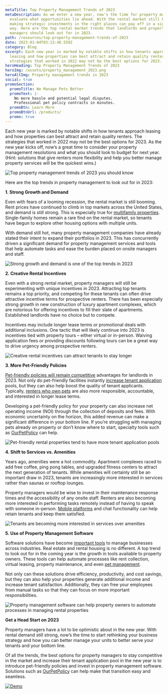```yaml
---
metaTitle: Top Property Management Trends of 2023
metaDescription: As we enter a new year, now's the time for property managers to
  evaluate what opportunities lie ahead. With the rental market still booming,
  making strategic investments in the right places can pay off in a significant
  way. Here are the top rental market trends that landlords and property
  managers should look out for in 2023.
path: /resources/top-property-management-trends-of-2023
date: 2023-01-04T03:13:48.559Z
category: Blog
excerpt: Each new year is marked by notable shifts in how tenants approach
  leasing and how properties can best attract and retain quality renters. The
  strategies that worked in 2022 may not be the best options for 2023.
heroHeading: Top Property Management Trends of 2023
heroImg: /assets/property_management_2023.png
heroAltImg: Property management trends in 2023
social: true
promoSection:
  promoTitle: We Manage Pets Better
  promoText: |-
    No more hassle and potential legal disputes. 
    Professional pet policy contracts in minutes.
  promoBtn: Learn More
  promoBtnUrl: /products/
  promo: true
---
```

Each new year is marked by notable shifts in how tenants approach leasing and how properties can best attract and retain quality renters. The strategies that worked in 2022 may not be the best options for 2023. As the new year kicks off, now’s a great time to consider your property management resolutions and what you should look to budget for next year. (Hint: solutions that give renters more flexibility and help you better manage property services will be the quickest wins.)

![Top property management trends of 2023 you should know](/assets/property_management_trends_in_2023.png)

Here are the top trends in property management to look out for in 2023:

**1. Strong Growth and Demand**

Even with fears of a looming recession, the rental market is still booming. Rent prices have continued to climb in top markets across the United States, and demand is still strong. This is especially true for [multifamily properties](https://landlordtech.com/resources/new-pet-mapping-tool-feature-added-to-pet-management-platform-ourpetpolicy). Single-family homes remain a rare find on the rental market, so tenants have begun to explore other housing options with multiple units. 

With demand still hot, many property management companies have already stated their intent to expand their portfolios in 2023. This has concurrently driven a significant demand for property management services and tools that help automate tasks and ease the burden placed on onsite managers and staff.

![Strong growth and demand is one of the top trends in 2023](/assets/increase_tenant_applications_in_2023.png)

**2. Creative Rental Incentives**

Even with a strong rental market, property managers will still be experimenting with unique incentives in 2023. Attracting top tenants remains a top priority, and competing for these tenants can often drive attractive incentive terms for prospective renters. There has been especially strong growth in new construction of luxury apartment complexes, which are notorious for offering incentives to fill their slate of apartments. Established landlords have no choice but to compete.

Incentives may include longer lease terms or promotional deals with additional inclusions. One tactic that will likely continue into 2023 is incentives tied with property tours – either virtual or in-person. Waiving application fees or providing discounts following tours can be a great way to drive urgency among prospective renters.

![Creative rental incentives can attract tenants to stay longer](/assets/tips_for_longer_lease_terms.png)

**3. More Pet-Friendly Policies**

[Pet-friendly policies will remain competitive](https://landlordtech.com/resources/landlord-Q&A-should-you-move-to-a-pet-friendly-policy) advantages for landlords in 2023. Not only do pet-friendly facilities instantly [increase tenant application](https://landlordtech.com/resources/how-to-increase-tenant-applications-at-your-rental-property) pools, but they can also help boost the quality of tenant applicants. Typically, [renters who own pets](https://landlordtech.com/resources/the-landlords-guide-to-tenants-with-pets) are also more responsible, accountable, and interested in longer lease terms.

Developing a pet-friendly policy for your property can also increase net operating income (NOI) through the collection of deposits and fees. With economic uncertainty on the horizon, this added revenue can make a significant difference in your bottom line. If you’re struggling with managing pets already on property or don’t know where to start, specialty tools such as [OurPetPolicy](https://landlordtech.com/products) can help.

![Pet-friendly rental properties tend to have more tenant application pools](/assets/rental_agreement_animal_addendum.png)

**4. Shift to Services vs. Amenities**

Years ago, amenities were a hot commodity. Apartment complexes raced to add free coffee, ping pong tables, and upgraded fitness centers to attract the next generation of tenants. While amenities will certainly still be an important draw in 2023, tenants are increasingly more interested in services rather than saunas or rooftop lounges.

Property managers would be wise to invest in their maintenance response times and the accessibility of any onsite staff. Renters are also becoming more interested in performing tasks remotely instead of having to speak with someone in-person. [Mobile platforms](https://ourpetpolicy.com/) and chat functionality can help retain tenants and keep them satisfied.

![Tenants are becoming more interested in services over amenities](/assets/property_tech_software_for_landlords.png)

**5. Use of Property Management Software**

Software solutions have become [important tools](https://landlordtech.com/resources/new-pet-training-tool-feature-added-to-pet-management-platform-ourpetpolicy) to manage businesses across industries. Real estate and rental housing is no different. A top trend to look out for in the coming year is the growth in tools available to property owners. These tools can help automate processes like rent collection, virtual leasing, property maintenance, and even [pet management](https://landlordtech.com/about/). 

Not only can these solutions drive efficiency, productivity, and cost savings, but they can also help your properties generate additional income and increase tenant satisfaction. Additionally, they can free your employees from manual tasks so that they can focus on more important responsibilities.

![Property management software can help property owners to automate processes in managing rental properties](/assets/pet_management_software_for_rental_properties.png)

**Get a Head Start on 2023**

Property managers have a lot to be optimistic about in the new year. With rental demand still strong, now’s the time to start rethinking your business strategy and how you can better manage your units to better serve your tenants and your bottom line.

Of all the trends, the best options for property managers to stay competitive in the market and increase their tenant application pool in the new year is to introduce pet-friendly policies and invest in property management software. Solutions such as [OurPetPolicy](https://landlordtech.com/products) can help make that transition easy and seamless.

[![Demo](/assets/ourpetpolicy_recommended_property_management_software.png "Demo")](https://info.ourpetpolicy.com/demo/)